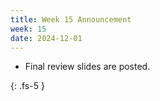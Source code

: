 ```yaml
---
title: Week 15 Announcement
week: 15
date: 2024-12-01
---
```


* Final review slides are posted.

{: .fs-5 }
